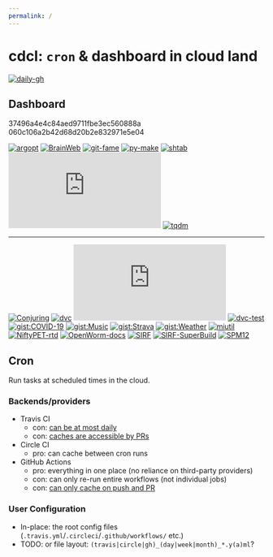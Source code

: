 ```yaml
---
permalink: /
---
```

# cdcl: `cron` & dashboard in cloud land

<!-- cron status -->
[![daily-gh](https://img.shields.io/github/workflow/status/casperdcl/cdcl/daily?label=daily&logo=GitHub)](https://github.com/casperdcl/cdcl/actions)

## Dashboard

<!-- pinned-gists -->
<div class="gist">37496a4e4c84aed9711fbe3ec560888a</div>
<div class="gist">060c106a2b42d68d20b2e832971e5e04</div>

<!-- Priority
1. any issues may affect lots of people
2. nobody else is likely to fix issues in a timely manner
-->
[![argopt](https://img.shields.io/travis/casperdcl/argopt?label=argopt)](https://travis-ci.org/casperdcl/argopt)
[![BrainWeb](https://img.shields.io/travis/casperdcl/brainweb?label=BrainWeb)](https://travis-ci.org/casperdcl/brainweb)
[![git-fame](https://img.shields.io/travis/casperdcl/git-fame?label=git-fame)](https://travis-ci.org/casperdcl/git-fame)
[![py-make](https://img.shields.io/travis/tqdm/py-make?label=py-make)](https://travis-ci.org/tqdm/py-make)
[![shtab](https://img.shields.io/github/workflow/status/iterative/shtab/Test?label=shtab)](https://github.com/iterative/shtab/actions)
[![tqdm.cpp](https://img.shields.io/travis/tqdm/tqdm.cpp?label=tqdm.cpp)](https://travis-ci.org/tqdm/tqdm.cpp)
[![tqdm](https://img.shields.io/travis/tqdm/tqdm/master.svg?label=tqdm)](https://travis-ci.org/tqdm/tqdm)

----

[![Conjuring](https://img.shields.io/travis/conjuring/conjuring?label=Conjuring)](https://travis-ci.org/conjuring/conjuring)
[![dvc](https://img.shields.io/travis/com/iterative/dvc?label=dvc)](https://travis-ci.com/iterative/dvc)
[![dvc.org](https://img.shields.io/circleci/build/gh/iterative/dvc.org?label=dvc.org)](https://circleci.com/gh/iterative/dvc.org)
[![dvc-test](https://img.shields.io/travis/com/iterative/dvc-test?label=dvc-test)](https://travis-ci.com/iterative/dvc-test)
[![gist:COVID-19](https://img.shields.io/github/workflow/status/casperdcl/covid-19-box/covid-19-box?label=gist:COVID-19)](https://github.com/casperdcl/covid-19-box/actions)
[![gist:Music](https://img.shields.io/github/workflow/status/casperdcl/music-box/music-box?label=gist:Music)](https://github.com/casperdcl/music-box/actions)
[![gist:Strava](https://img.shields.io/circleci/build/gh/casperdcl/strava-box?label=gist:Strava)](https://circleci.com/gh/casperdcl/strava-box)
[![gist:Weather](https://img.shields.io/github/workflow/status/casperdcl/hl-weather-box/hl-weather-box?label=gist:Weather)](https://github.com/casperdcl/hl-weather-box/actions)
[![miutil](https://img.shields.io/github/workflow/status/AMYPAD/miutil/Test?label=miutil)](https://github.com/AMYPAD/miutil/actions)
[![NiftyPET-rtd](https://img.shields.io/readthedocs/niftypet?label=NiftyPET-rtd)](https://readthedocs.org/projects/niftypet/builds)
[![OpenWorm-docs](https://img.shields.io/circleci/build/gh/openworm/openworm_docs?label=OpenWorm-docs)](https://circleci.com/gh/openworm/openworm_docs)
[![SIRF](https://img.shields.io/travis/SynerBI/SIRF?label=SIRF)](https://travis-ci.org/SynerBI/SIRF)
[![SIRF-SuperBuild](https://img.shields.io/travis/SynerBI/SIRF-SuperBuild?label=SIRF-SuperBuild)](https://travis-ci.org/SynerBI/SIRF-SuperBuild)
[![SPM12](https://img.shields.io/github/workflow/status/AMYPAD/SPM12/Test?label=SPM12)](https://github.com/AMYPAD/SPM12/actions)

## Cron

Run tasks at scheduled times in the cloud.

### Backends/providers

- Travis CI
  - con: [can be at most daily](https://docs.travis-ci.com/user/cron-jobs)
  - con: [caches are accessible by PRs](https://docs.travis-ci.com/user/caching/)
- Circle CI
  + pro: can cache between cron runs
- GitHub Actions
  + pro: everything in one place (no reliance on third-party providers)
  + con: can only re-run entire workflows (not individual jobs)
  + con: [can only cache on push and PR](https://help.github.com/en/actions/configuring-and-managing-workflows/caching-dependencies-to-speed-up-workflows#restrictions-for-accessing-a-cache)

### User Configuration

- In-place: the root config files (`.travis.yml`/`.circleci`/`.github/workflows/` etc.)
- TODO: or file layout: `(travis|circle|gh)_(day|week|month)_*.y(a)ml`?
